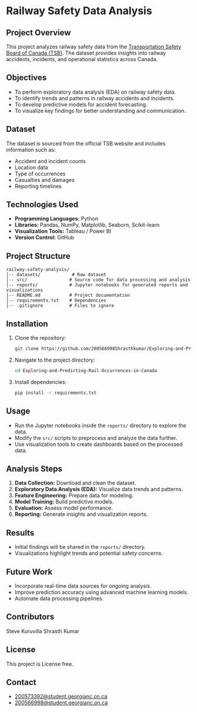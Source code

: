 # Railway Safety Data Analysis

## Project Overview
This project analyzes railway safety data from the [Transportation Safety Board of Canada (TSB)](https://tsb.gc.ca/eng/stats/rail/data-5.html). The dataset provides insights into railway accidents, incidents, and operational statistics across Canada.

## Objectives
- To perform exploratory data analysis (EDA) on railway safety data.
- To identify trends and patterns in railway accidents and incidents.
- To develop predictive models for accident forecasting.
- To visualize key findings for better understanding and communication.

## Dataset
The dataset is sourced from the official TSB website and includes information such as:
- Accident and incident counts
- Location data
- Type of occurrences
- Casualties and damages
- Reporting timelines

## Technologies Used
- **Programming Languages:** Python
- **Libraries:** Pandas, NumPy, Matplotlib, Seaborn, Scikit-learn
- **Visualization Tools:** Tableau / Power BI
- **Version Control:** GitHub

## Project Structure
```
railway-safety-analysis/
│-- datasets/            # Raw dataset
│-- src/                # Source code for data processing and analysis
│-- reports/            # Jupyter notebooks for generated reports and visualizations
│-- README.md           # Project documentation
│-- requirements.txt    # Dependencies
│-- .gitignore          # Files to ignore
```

## Installation
1. Clone the repository:
   ```bash
   git clone https://github.com/200566998Shrasthkumar/Exploring-and-Predicting-Rail-Occurrences-in-Canada.git
   ```
2. Navigate to the project directory:
   ```bash
   cd Exploring-and-Predicting-Rail-Occurrences-in-Canada
   ```
3. Install dependencies:
   ```bash
   pip install -r requirements.txt
   ```

## Usage
- Run the Jupyter notebooks inside the `reports/` directory to explore the data.
- Modify the `src/` scripts to preprocess and analyze the data further.
- Use visualization tools to create dashboards based on the processed data.

## Analysis Steps
1. **Data Collection:** Download and clean the dataset.
2. **Exploratory Data Analysis (EDA):** Visualize data trends and patterns.
3. **Feature Engineering:** Prepare data for modeling.
4. **Model Training:** Build predictive models.
5. **Evaluation:** Assess model performance.
6. **Reporting:** Generate insights and visualization reports.

## Results
- Initial findings will be shared in the `reports/` directory.
- Visualizations highlight trends and potential safety concerns.

## Future Work
- Incorporate real-time data sources for ongoing analysis.
- Improve prediction accuracy using advanced machine learning models.
- Automate data processing pipelines.

## Contributors
Steve Kuruvilla 
Shrasth Kumar

## License
This project is License free.

## Contact
- 200573392@student.georgianc.on.ca
- 200566998@student.georgianc.on.ca

